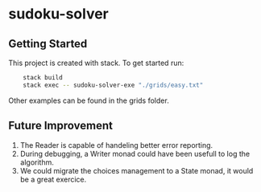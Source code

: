 # sudoku-solver

## Getting Started

This project is created with stack.
To get started run:

```sh
    stack build
    stack exec -- sudoku-solver-exe "./grids/easy.txt"
```

Other examples can be found in the grids folder.

## Future Improvement

1. The Reader is capable of handeling better error reporting.
1. During debugging, a Writer monad could have been usefull to log the algorithm.
1. We could migrate the choices management to a State monad, it would be a great exercice.
